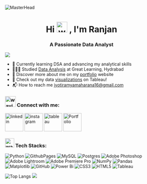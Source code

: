 ![MasterHead](https://github.com/jyotirmaya16/jyotirmaya16/assets/146333462/5973538b-7a59-4789-830b-8283157edc74)
<h1 align="center">Hi <img src="https://github.com/jyotirmaya16/jyotirmaya16/assets/146333462/1422cc4f-9117-4cd2-bdb6-22792cf354fb" alt="waving hand gif" width="35"/> , I'm Ranjan</h1>
<h3 align="center"> A Passionate Data Analyst</h3>

[![](https://visitcount.itsvg.in/api?id=jyotirmaya16&icon=0&color=11)](https://visitcount.itsvg.in)

- 🔭  Currently learning DSA and advancing my analytical skills
- 👨🏻‍🎓  Studied [Data Analysis](https://olympus1.mygreatlearning.com/certificate/VEEDVPSG) at Great Learning, Hydrabad
- 👀  Discover more about me on my [portfolio](https://jyotirmaya16.github.io/portfolio.github.io/) website
- 🌷  Check out my data [visualizations](https://public.tableau.com/app/profile/jyotirmaya.maharana/vizzes) on Tableau!
- 📬  How to reach me [jyotiramyamaharana16@gmail.com](mailto:jyotiramyamaharana@example.com)

<h3 align="left"><img src="https://github.com/jyotirmaya16/jyotirmaya16/assets/146333462/3a69c50f-e1b3-4481-a24e-c82b30c04302" alt="waving hand gif" width="35"/> Connect with me:</h3>
<p align="left">
<a href="https://www.linkedin.com/in/jyotirmaya-maharana-a32333299" target="blank"><img align="center" src="https://github.com/jyotirmaya16/jyotirmaya16/assets/146333462/ba826ab4-7b04-4aa3-85bf-6e8806c59950" alt="linkedin" height="auto" width="60" /></a>
<a href="https://www.instagram.com/jyotirmayamaharana" target="blank"><img align="center" src="https://github.com/jyotirmaya16/jyotirmaya16/assets/146333462/654bd059-f6aa-4ed1-a203-08e406d78798" alt="instagram" height="auto" width="60" /></a>
<a href="https://public.tableau.com/app/profile/jyotirmaya.maharana/vizzes"><img align="center" src="https://github.com/jyotirmaya16/jyotirmaya16/assets/146333462/475e5f4d-aaba-42e1-9a7e-b5f21d925f87" alt="tableau" height="auto" width="60" /></a>
<a href="https://jyotirmaya16.github.io/portfolio.github.io/"><img align="center" src="https://github.com/jyotirmaya16/jyotirmaya16/assets/146333462/4ed4c65b-144f-4d94-a662-286dc8cb0347" alt="Portfolio" height="auto" width="60" /></a>
</p>

<h3 align="left"><img src="https://github.com/jyotirmaya16/jyotirmaya16/assets/146333462/28e73636-ddbe-4f65-b0bf-a28186e3f0c1" alt="waving hand gif" width="30"/> Tech Stacks:</h3>

![Python](https://img.shields.io/badge/python-3670A0?style=for-the-badge&logo=python&logoColor=ffdd54) ![GithubPages](https://img.shields.io/badge/github%20pages-121013?style=for-the-badge&logo=github&logoColor=white) ![MySQL](https://img.shields.io/badge/mysql-4479A1.svg?style=for-the-badge&logo=mysql&logoColor=white) ![Postgres](https://img.shields.io/badge/postgres-%23316192.svg?style=for-the-badge&logo=postgresql&logoColor=white) ![Adobe Photoshop](https://img.shields.io/badge/adobe%20photoshop-%2331A8FF.svg?style=for-the-badge&logo=adobe%20photoshop&logoColor=white) ![Adobe Lightroom](https://img.shields.io/badge/Adobe%20Lightroom-31A8FF.svg?style=for-the-badge&logo=Adobe%20Lightroom&logoColor=white) ![Adobe Premiere Pro](https://img.shields.io/badge/Adobe%20Premiere%20Pro-9999FF.svg?style=for-the-badge&logo=Adobe%20Premiere%20Pro&logoColor=white) ![NumPy](https://img.shields.io/badge/numpy-%23013243.svg?style=for-the-badge&logo=numpy&logoColor=white) ![Pandas](https://img.shields.io/badge/pandas-%23150458.svg?style=for-the-badge&logo=pandas&logoColor=white) ![Matplotlib](https://img.shields.io/badge/Matplotlib-%23ffffff.svg?style=for-the-badge&logo=Matplotlib&logoColor=black) ![GitHub](https://img.shields.io/badge/github-%23121011.svg?style=for-the-badge&logo=github&logoColor=white) ![Power Bi](https://img.shields.io/badge/power_bi-F2C811?style=for-the-badge&logo=powerbi&logoColor=black) ![CSS3](https://img.shields.io/badge/css3-%231572B6.svg?style=for-the-badge&logo=css3&logoColor=white) ![HTML5](https://img.shields.io/badge/html5-%23E34F26.svg?style=for-the-badge&logo=html5&logoColor=white) ![Tableau](https://img.shields.io/badge/Tableau-E97627?style=for-the-badge&logo=tableau&logoColor=white)

![Top Langs](https://github-readme-stats.vercel.app/api/top-langs/?username=jyotirmaya16&hide_progress=true&layout=compact&title_color=02becf&text_color=ffffff&bg_color=1e2235&border_color=444444) ![](https://github-readme-streak-stats.herokuapp.com/?user=jyotirmaya16&theme=one_dark_pro&hide_border=true)

